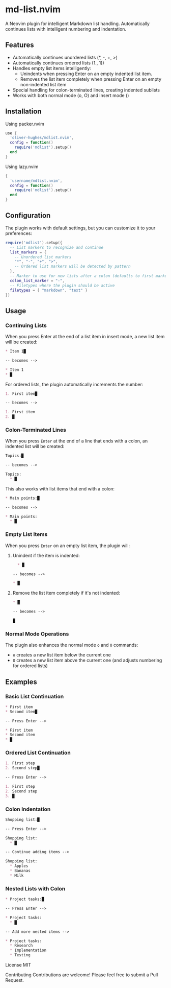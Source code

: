# md-list.nvim

A Neovim plugin for intelligent Markdown list handling. Automatically continues lists with intelligent numbering and indentation.

## Features
- Automatically continues unordered lists (*, -, +, >)
- Automatically continues ordered lists (1., 1))
- Handles empty list items intelligently:
  - Unindents when pressing Enter on an empty indented list item.
  - Removes the list item completely when pressing Enter on an empty non-indented list item
- Special handling for colon-terminated lines, creating indented sublists
- Works with both normal mode (o, O) and insert mode (<CR>)


## Installation
Using packer.nvim
```lua
use {
  'oliver-hughes/mdlist.nvim',
  config = function()
    require('mdlist').setup()
  end
}
```

Using lazy.nvim
```lua
{
  'username/mdlist.nvim',
  config = function()
    require('mdlist').setup()
  end
}
```

## Configuration
The plugin works with default settings, but you can customize it to your preferences:

```lua
require('mdlist').setup({
  -- List markers to recognize and continue
  list_markers = {
    -- Unordered list markers
    "*", "-", "+", ">",
    -- Ordered list markers will be detected by pattern
  },
  -- Marker to use for new lists after a colon (defaults to first marker in list_markers)
  colon_list_marker = "-",
  -- Filetypes where the plugin should be active
  filetypes = { "markdown", "text" }
})
```

## Usage
### Continuing Lists
When you press Enter at the end of a list item in insert mode, a new list item will be created:

```markdown
* Item 1█

-- becomes -->

* Item 1
* █
```

For ordered lists, the plugin automatically increments the number:

```markdown
1. First item█

-- becomes -->

1. First item
2. █
```

### Colon-Terminated Lines

When you press `Enter` at the end of a line that ends with a colon, an indented list will be created:

```markdown
Topics:█

-- becomes -->

Topics:
  * █
```

This also works with list items that end with a colon:

```markdown
* Main points:█

-- becomes -->

* Main points:
  * █
```

### Empty List Items

When you press `Enter` on an empty list item, the plugin will:

1. Unindent if the item is indented:
   ```markdown
     * █
   
   -- becomes -->
   
   * █
   ```

2. Remove the list item completely if it's not indented:
   ```markdown
   * █
   
   -- becomes -->
   
   █
   ```

### Normal Mode Operations

The plugin also enhances the normal mode `o` and `O` commands:

- `o` creates a new list item below the current one
- `O` creates a new list item above the current one (and adjusts numbering for ordered lists)

## Examples

### Basic List Continuation

```markdown
* First item
* Second item█

-- Press Enter -->

* First item
* Second item
* █
```

### Ordered List Continuation

```markdown
1. First step
2. Second step█

-- Press Enter -->

1. First step
2. Second step
3. █
```

### Colon Indentation

```markdown
Shopping list:█

-- Press Enter -->

Shopping list:
  * █

-- Continue adding items -->

Shopping list:
  * Apples
  * Bananas
  * Milk
```

### Nested Lists with Colon

```markdown
* Project tasks:█

-- Press Enter -->

* Project tasks:
  * █

-- Add more nested items -->

* Project tasks:
  * Research
  * Implementation
  * Testing
```

License
MIT

Contributing
Contributions are welcome! Please feel free to submit a Pull Request.

